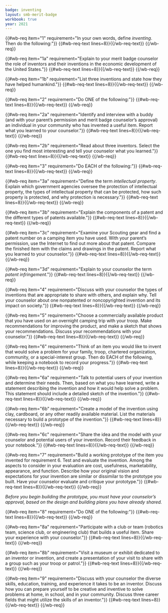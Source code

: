 ```yaml
---
badge: inventing
layout: smb-merit-badge
workbook: true
year: 2021
---
```



{{#wb-req item="1" requirement="In your own words, define *inventing*. Then do the following:"}}
{{#wb-req-text lines=8}}{{/wb-req-text}}
{{/wb-req}}

{{#wb-req item="1a" requirement="Explain to your merit badge counselor the role of inventors and their inventions in the economic development of the United States."}}
{{#wb-req-text lines=8}}{{/wb-req-text}}
{{/wb-req}}

{{#wb-req item="1b" requirement="List three inventions and state how they have helped humankind."}}
{{#wb-req-text lines=8}}{{/wb-req-text}}
{{/wb-req}}

{{#wb-req item="2" requirement="Do ONE of the following:"}}
{{#wb-req-text lines=8}}{{/wb-req-text}}
{{/wb-req}}

{{#wb-req item="2a" requirement="Identify and interview with a buddy (and with your parent’s permission and merit badge counselor’s approval) an individual in your community who has invented a useful item. Report what you learned to your counselor."}}
{{#wb-req-text lines=8}}{{/wb-req-text}}
{{/wb-req}}

{{#wb-req item="2b" requirement="Read about three inventors. Select the one you find most interesting and tell your counselor what you learned."}}
{{#wb-req-text lines=8}}{{/wb-req-text}}
{{/wb-req}}

{{#wb-req item="3" requirement="Do EACH of the following:"}}
{{#wb-req-text lines=8}}{{/wb-req-text}}
{{/wb-req}}

{{#wb-req item="3a" requirement="Define the term *intellectual property*. Explain which government agencies oversee the protection of intellectual property, the types of intellectual property that can be protected, how such property is protected, and why protection is necessary."}}
{{#wb-req-text lines=8}}{{/wb-req-text}}
{{/wb-req}}

{{#wb-req item="3b" requirement="Explain the components of a patent and the different types of patents available."}}
{{#wb-req-text lines=8}}{{/wb-req-text}}
{{/wb-req}}

{{#wb-req item="3c" requirement="Examine your Scouting gear and find a patent number on a camping item you have used. With your parent’s permission, use the Internet to find out more about that patent. Compare the finished item with the claims and drawings in the patent. Report what you learned to your counselor."}}
{{#wb-req-text lines=8}}{{/wb-req-text}}
{{/wb-req}}

{{#wb-req item="3d" requirement="Explain to your counselor the term *patent infringement*."}}
{{#wb-req-text lines=8}}{{/wb-req-text}}
{{/wb-req}}

{{#wb-req item="4" requirement="Discuss with your counselor the types of inventions that are appropriate to share with others, and explain why. Tell your counselor about one nonpatented or noncopyrighted invention and its impact on society."}}
{{#wb-req-text lines=8}}{{/wb-req-text}}
{{/wb-req}}

{{#wb-req item="5" requirement="Choose a commercially available product that you have used on an overnight camping trip with your troop. Make recommendations for improving the product, and make a sketch that shows your recommendations. Discuss your recommendations with your counselor."}}
{{#wb-req-text lines=8}}{{/wb-req-text}}
{{/wb-req}}

{{#wb-req item="6" requirement="Think of an item you would like to invent that would solve a problem for your family, troop, chartered organization, community, or a special-interest group. Then do EACH of the following, while keeping a notebook to record your progress."}}
{{#wb-req-text lines=8}}{{/wb-req-text}}
{{/wb-req}}

{{#wb-req item="6a" requirement="Talk to potential users of your invention and determine their needs. Then, based on what you have learned, write a statement describing the invention and how it would help solve a problem. This statement should include a detailed sketch of the invention."}}
{{#wb-req-text lines=8}}{{/wb-req-text}}
{{/wb-req}}

{{#wb-req item="6b" requirement="Create a model of the invention using clay, cardboard, or any other readily available material. List the materials necessary to build a prototype of the invention."}}
{{#wb-req-text lines=8}}{{/wb-req-text}}
{{/wb-req}}

{{#wb-req item="6c" requirement="Share the idea and the model with your counselor and potential users of your invention. Record their feedback in your notebook."}}
{{#wb-req-text lines=8}}{{/wb-req-text}}
{{/wb-req}}

{{#wb-req item="7" requirement="Build a working prototype of the item you invented for requirement 6. Test and evaluate the invention. Among the aspects to consider in your evaluation are cost, usefulness, marketability, appearance, and function. Describe how your original vision and expectations for your invention are similar or dissimilar to the prototype you built. Have your counselor evaluate and critique your prototype."}}
{{#wb-req-text lines=8}}{{/wb-req-text}}
{{/wb-req}}

*Before you begin building the prototype, you must have your counselor’s approval, based on the design and building plans you have already shared.*

{{#wb-req item="8" requirement="Do ONE of the following:"}}
{{#wb-req-text lines=8}}{{/wb-req-text}}
{{/wb-req}}

{{#wb-req item="8a" requirement="Participate with a club or team (robotics team, science club, or engineering club) that builds a useful item. Share your experience with your counselor."}}
{{#wb-req-text lines=8}}{{/wb-req-text}}
{{/wb-req}}

{{#wb-req item="8b" requirement="Visit a museum or exhibit dedicated to an inventor or invention, and create a presentation of your visit to share with a group such as your troop or patrol."}}
{{#wb-req-text lines=8}}{{/wb-req-text}}
{{/wb-req}}

{{#wb-req item="9" requirement="Discuss with your counselor the diverse skills, education, training, and experience it takes to be an inventor. Discuss how you can prepare yourself to be creative and inventive to solve problems at home, in school, and in your community. Discuss three career fields that might utilize the skills of an inventor."}}
{{#wb-req-text lines=8}}{{/wb-req-text}}
{{/wb-req}}
